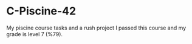# C-Piscine-42
My piscine course tasks and a rush project
I passed this course and my grade is level 7 (%79).
